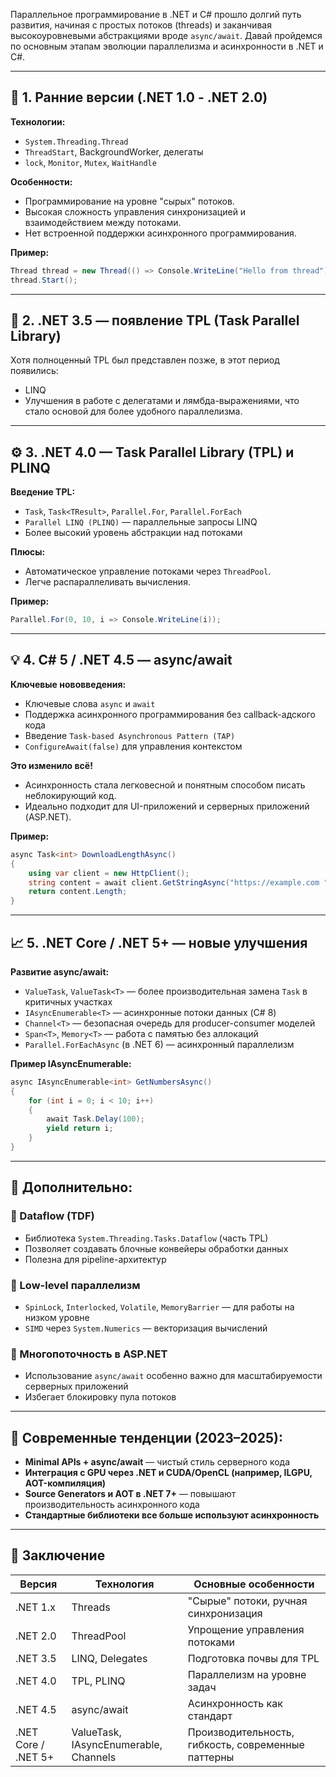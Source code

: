 Параллельное программирование в .NET и C# прошло долгий путь развития, начиная с простых потоков (threads) и заканчивая высокоуровневыми абстракциями вроде `async/await`. Давай пройдемся по основным этапам эволюции параллелизма и асинхронности в .NET и C#.

---
## 🧵 **1. Ранние версии (.NET 1.0 - .NET 2.0)**

**Технологии:**

- `System.Threading.Thread`
- `ThreadStart`, BackgroundWorker, делегаты
- `lock`, `Monitor`, `Mutex`, `WaitHandle`

**Особенности:**

- Программирование на уровне "сырых" потоков.
- Высокая сложность управления синхронизацией и взаимодействием между потоками.
- Нет встроенной поддержки асинхронного программирования.

**Пример:**

```csharp
Thread thread = new Thread(() => Console.WriteLine("Hello from thread"));
thread.Start();
```

---

## 🧮 **2. .NET 3.5 — появление TPL (Task Parallel Library)**

Хотя полноценный TPL был представлен позже, в этот период появились:

- LINQ
- Улучшения в работе с делегатами и лямбда-выражениями, что стало основой для более удобного параллелизма.

---

## ⚙️ **3. .NET 4.0 — Task Parallel Library (TPL) и PLINQ**

**Введение TPL:**

- `Task`, `Task<TResult>`, `Parallel.For`, `Parallel.ForEach`
- `Parallel LINQ (PLINQ)` — параллельные запросы LINQ
- Более высокий уровень абстракции над потоками

**Плюсы:**

- Автоматическое управление потоками через `ThreadPool`.
- Легче распараллеливать вычисления.

**Пример:**

```csharp
Parallel.For(0, 10, i => Console.WriteLine(i));
```

---

## 💡 **4. C# 5 / .NET 4.5 — async/await**

**Ключевые нововведения:**

- Ключевые слова `async` и `await`
- Поддержка асинхронного программирования без callback-адского кода
- Введение `Task-based Asynchronous Pattern (TAP)`
- `ConfigureAwait(false)` для управления контекстом

**Это изменило всё!**

- Асинхронность стала легковесной и понятным способом писать неблокирующий код.
- Идеально подходит для UI-приложений и серверных приложений (ASP.NET).

**Пример:**

```csharp
async Task<int> DownloadLengthAsync()
{
    using var client = new HttpClient();
    string content = await client.GetStringAsync("https://example.com ");
    return content.Length;
}
```

---

## 📈 **5. .NET Core / .NET 5+ — новые улучшения**

**Развитие async/await:**

- `ValueTask`, `ValueTask<T>` — более производительная замена `Task` в критичных участках
- `IAsyncEnumerable<T>` — асинхронные потоки данных (C# 8)
- `Channel<T>` — безопасная очередь для producer-consumer моделей
- `Span<T>`, `Memory<T>` — работа с памятью без аллокаций
- `Parallel.ForEachAsync` (в .NET 6) — асинхронный параллелизм

**Пример IAsyncEnumerable:**

```csharp
async IAsyncEnumerable<int> GetNumbersAsync()
{
    for (int i = 0; i < 10; i++)
    {
        await Task.Delay(100);
        yield return i;
    }
}
```

---

## 🧠 **Дополнительно:**

### 🔁 Dataflow (TDF)

- Библиотека `System.Threading.Tasks.Dataflow` (часть TPL)
- Позволяет создавать блочные конвейеры обработки данных
- Полезна для pipeline-архитектур

### 🧱 Low-level параллелизм

- `SpinLock`, `Interlocked`, `Volatile`, `MemoryBarrier` — для работы на низком уровне
- `SIMD` через `System.Numerics` — векторизация вычислений

### 🚀 Многопоточность в ASP.NET

- Использование `async/await` особенно важно для масштабируемости серверных приложений
- Избегает блокировку пула потоков

---

## 🧩 Современные тенденции (2023–2025):

- **Minimal APIs + async/await** — чистый стиль серверного кода
- **Интеграция с GPU через .NET и CUDA/OpenCL (например, ILGPU, AOT-компиляция)**
- **Source Generators и AOT в .NET 7+** — повышают производительность асинхронного кода
- **Стандартные библиотеки все больше используют асинхронность**

---

## 📝 Заключение

| Версия              | Технология                            | Основные особенности                               |
| ------------------- | ------------------------------------- | -------------------------------------------------- |
| .NET 1.x            | Threads                               | "Сырые" потоки, ручная синхронизация               |
| .NET 2.0            | ThreadPool                            | Упрощение управления потоками                      |
| .NET 3.5            | LINQ, Delegates                       | Подготовка почвы для TPL                           |
| .NET 4.0            | TPL, PLINQ                            | Параллелизм на уровне задач                        |
| .NET 4.5            | async/await                           | Асинхронность как стандарт                         |
| .NET Core / .NET 5+ | ValueTask, IAsyncEnumerable, Channels | Производительность, гибкость, современные паттерны |